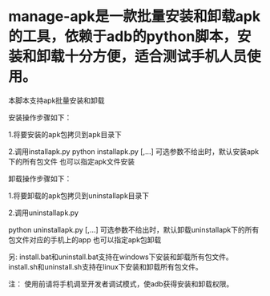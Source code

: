 # manage-apk是一款批量安装和卸载apk的工具，依赖于adb的python脚本，安装和卸载十分方便，适合测试手机人员使用。 
本脚本支持apk批量安装和卸载

安装操作步骤如下：

1.将要安装的apk包拷贝到apk目录下

2.调用installapk.py
  python installapk.py [<apkname1>,<apkname2>...] 
  可选参数不给出时，默认安装apk下的所有包文件
  也可以指定apk文件安装

卸载操作步骤如下：  

1.将要卸载的apk包拷贝到uninstallapk目录下 

2.调用uninstallapk.py

  python uninstallapk.py [<apkname1>,<apkname2>...] 
  可选参数不给出时，默认卸载uninstallapk下的所有包文件对应的手机上的app 
  也可以指定apk包卸载

 另:
 install.bat和uninstall.bat支持在windows下安装和卸载所有包文件。
 install.sh和uninstall.sh支持在linux下安装和卸载所有包文件。 
 
 注：
 使用前请将手机调至开发者调试模式，使adb获得安装和卸载权限。

